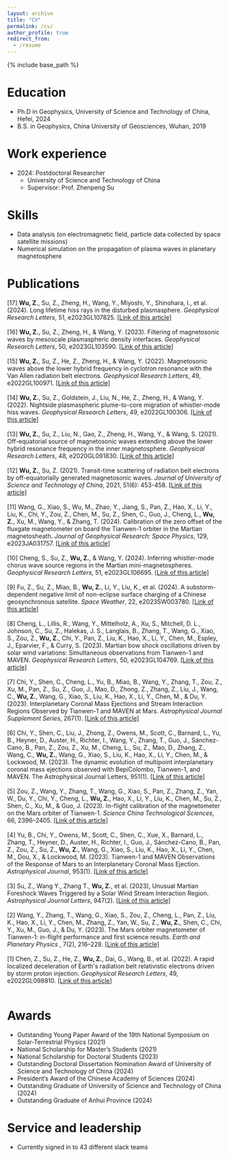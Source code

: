 ```yaml
---
layout: archive
title: "CV"
permalink: /cv/
author_profile: true
redirect_from:
  - /resume
---
```


{% include base_path %}

Education
======
* Ph.D in Geophysics, University of Science and Technology of China, Hefei, 2024
* B.S. in Geophysics, China University of Geosciences, Wuhan, 2019

Work experience
======
* 2024: Postdoctoral Researcher
  * University of Science and Technology of China
  * Supervisor: Prof. Zhenpeng Su
  
Skills
======
* Data analysis (on electromagnetic field, particle data collected by space satellite missions)
* Numerical simulation on the propagation of plasma waves in planetary magnetosphere

Publications
======
[17] <strong>Wu, Z.</strong>, Su, Z., Zheng, H., Wang, Y., Miyoshi, Y., Shinohara, I., et al. (2024). Long lifetime hiss rays in the disturbed plasmasphere. <i>Geophysical Research Letters</i>, 51, e2023GL107825. <a href="https://doi.org/10.1029/2023GL107825">[Link of this article]</a><br><br>
[16] <strong>Wu, Z.</strong>, Su, Z., Zheng, H., & Wang, Y. (2023). Filtering of magnetosonic waves by mesoscale plasmaspheric density interfaces. <i>Geophysical Research Letters</i>, 50, e2023GL103590. <a href="https://doi.org/10.1029/2023GL103590">[Link of this article]</a><br><br>
[15] <strong>Wu, Z.</strong>, Su, Z., He, Z., Zheng, H., & Wang, Y. (2022). Magnetosonic waves above the lower hybrid frequency in cyclotron resonance with the Van Allen radiation belt electrons. <i>Geophysical Research Letters</i>, 49, e2022GL100971. <a href="https://doi.org/10.1029/2022GL100971">[Link of this article]</a><br><br>
[14] <strong>Wu, Z.</strong>, Su, Z., Goldstein, J., Liu, N., He, Z., Zheng, H., & Wang, Y. (2022). Nightside plasmaspheric plume-to-core migration of whistler-mode hiss waves. <i>Geophysical Research Letters</i>, 49, e2022GL100306. <a href="https://doi.org/10.1029/2022GL100306">[Link of this article]</a><br><br>
[13] <strong>Wu, Z.</strong>, Su, Z., Liu, N., Gao, Z., Zheng, H., Wang, Y., & Wang, S. (2021). Off-equatorial source of magnetosonic waves extending above the lower hybrid resonance frequency in the inner magnetosphere. <i>Geophysical Research Letters</i>, 48, e2020GL091830. <a href="https://doi.org/10.1029/2020GL091830">[Link of this article]</a><br><br>
[12] <strong>Wu, Z.</strong>, Su, Z. (2021). Transit-time scattering of radiation belt electrons by off-equatorially generated magnetosonic waves. <i>Journal of University of Science and Technology of China</i>, 2021, 51(6): 453-458. <a href="https://justc.ustc.edu.cn/article/doi/10.52396/JUST-2021-0123">[Link of this article]</a><br><br>
[11] Wang, G., Xiao, S., Wu, M., Zhao, Y., Jiang, S., Pan, Z., Hao, X., Li, Y., Liu, K., Chi, Y., Zou, Z., Chen, M., Su, Z., Shen, C., Guo, J., Cheng, L., <strong>Wu, Z.</strong>, Xu, M., Wang, Y., & Zhang, T. (2024). Calibration of the zero offset of the fluxgate magnetometer on board the Tianwen-1 orbiter in the Martian magnetosheath. <i>Journal of Geophysical Research: Space Physics</i>, 129, e2023JA031757. <a href="https://doi.org/10.1029/2023JA031757">[Link of this article]</a><br><br>
[10] Cheng, S., Su, Z., <strong>Wu, Z.</strong>, & Wang, Y. (2024). Inferring whistler-mode chorus wave source regions in the Martian mini-magnetospheres. <i>Geophysical Research Letters</i>, 51, e2023GL106695. <a href="https://doi.org/10.1029/2023GL106695">[Link of this article]</a><br><br>
[9] Fu, Z., Su, Z., Miao, B., <strong>Wu, Z.</strong>, Li, Y., Liu, K., et al. (2024). A substorm-dependent negative limit of non-eclipse surface charging of a Chinese geosynchronous satellite. <i>Space Weather</i>, 22, e2023SW003780. <a href="https://doi.org/10.1029/2023SW003780">[Link of this article]</a><br><br>
[8] Cheng, L., Lillis, R., Wang, Y., Mittelholz, A., Xu, S., Mitchell, D. L., Johnson, C., Su, Z., Halekas, J. S., Langlais, B., Zhang, T., Wang, G., Xiao, S., Zou, Z., <strong>Wu, Z.</strong>, Chi, Y., Pan, Z., Liu, K., Hao, X., Li, Y., Chen, M., Espley, J., Eparvier, F., & Curry, S. (2023). Martian bow shock oscillations driven by solar wind variations: Simultaneous observations from Tianwen-1 and MAVEN. <i>Geophysical Research Letters</i>, 50, e2023GL104769. <a href="https://doi.org/10.1029/2023GL104769">[Link of this article]</a><br><br>
[7] Chi, Y., Shen, C., Cheng, L., Yu, B., Miao, B., Wang, Y., Zhang, T., Zou, Z., Xu, M., Pan, Z., Su, Z., Guo, J., Mao, D., Zhong, Z., Zhang, Z., Liu, J., Wang, C., <strong>Wu, Z.</strong>, Wang, G., Xiao, S., Liu, K., Hao, X., Li, Y., Chen, M., & Du, Y. (2023). Interplanetary Coronal Mass Ejections and Stream Interaction Regions Observed by Tianwen-1 and MAVEN at Mars. <i>Astrophysical Journal Supplement Series</i>, 267(1). <a href="https://doi.org/10.3847/1538-4365/acd191">[Link of this article]</a><br><br>
[6] Chi, Y., Shen, C., Liu, J., Zhong, Z., Owens, M., Scott, C., Barnard, L., Yu, B., Heyner, D., Auster, H., Richter, I., Wang, Y., Zhang, T., Guo, J., Sánchez-Cano, B., Pan, Z., Zou, Z., Xu, M., Cheng, L., Su, Z., Mao, D., Zhang, Z., Wang, C., <strong>Wu, Z.</strong>, Wang, G., Xiao, S., Liu, K., Hao, X., Li, Y., Chen, M., & Lockwood, M. (2023). The dynamic evolution of multipoint interplanetary coronal mass ejections observed with BepiColombo, Tianwen-1, and MAVEN. The Astrophysical Journal Letters, 951(1). <a href="https://doi.org/10.3847/2041-8213/acd7e7">[Link of this article]</a><br><br>
[5] Zou, Z., Wang, Y., Zhang, T., Wang, G., Xiao, S., Pan, Z., Zhang, Z., Yan, W., Du, Y., Chi, Y., Cheng, L., <strong>Wu, Z.</strong>, Hao, X., Li, Y., Liu, K., Chen, M., Su, Z., Shen, C., Xu, M., & Guo, J. (2023). In-flight calibration of the magnetometer on the Mars orbiter of Tianwen-1. <i>Science China Technological Sciences</i>, 66, 2396–2405. <a href="https://doi.org/10.1007/s11431-023-2401-2">[Link of this article]</a><br><br>
[4] Yu, B., Chi, Y., Owens, M., Scott, C., Shen, C., Xue, X., Barnard, L., Zhang, T., Heyner, D., Auster, H., Richter, I., Guo, J., Sánchez-Cano, B., Pan, Z., Zou, Z., Su, Z., <strong>Wu, Z.</strong>, Wang, G., Xiao, S., Liu, K., Hao, X., Li, Y., Chen, M., Dou, X., & Lockwood, M. (2023). Tianwen-1 and MAVEN Observations of the Response of Mars to an Interplanetary Coronal Mass Ejection. <i>Astrophysical Journal</i>, 953(1). <a href="https://doi.org/10.3847/1538-4357/acdcf8">[Link of this article]</a><br><br>
[3] Su, Z., Wang Y., Zhang T., <strong>Wu, Z.</strong>, et al. (2023), Unusual Martian Foreshock Waves Triggered by a Solar Wind Stream Interaction Region. <i>Astrophysical Journal Letters</i>, 947(2). <a href="https://doi.org/10.3847/2041-8213/accb9f">[Link of this article]</a><br><br>
[2] Wang, Y., Zhang, T., Wang, G., Xiao, S., Zou, Z., Cheng, L., Pan, Z., Liu, K., Hao, X., Li, Y., Chen, M., Zhang, Z., Yan, W., Su, Z., <strong>Wu, Z.</strong>, Shen, C., Chi, Y., Xu, M., Guo, J., & Du, Y. (2023). The Mars orbiter magnetometer of  Tianwen-1: in-flight performance and first science results. <i>Earth and Planetary Physics</i> , 7(2), 216–228. <a href="https://www.eppcgs.org/article/doi/10.26464/epp2023028">[Link of this article]</a><br><br>
[1] Chen, Z., Su, Z., He, Z., <strong>Wu, Z.</strong>, Dai, G., Wang, B., et al. (2022). A rapid localized deceleration of Earth's radiation belt relativistic electrons driven by storm proton injection. <i>Geophysical Research Letters</i>, 49, e2022GL098810. <a href="https://doi.org/10.1029/2022GL098810">[Link of this article]</a><br><br>
  
  
Awards
======
* Outstanding Young Paper Award of the 19th National Symposium on Solar-Terrestrial Physics (2021)
* National Scholarship for Master’s Students (2021)
* National Scholarship for Doctoral Students (2023)
* Outstanding Doctoral Dissertation Nomination Award of University of Science and Technology of China (2024)
* President’s Award of the Chinese Academy of Sciences (2024)
* Outstanding Graduate of University of Science and Technology of China (2024)
* Outstanding Graduate of Anhui Province (2024)

  
Service and leadership
======
* Currently signed in to 43 different slack teams
